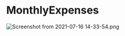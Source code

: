 # MonthlyExpenses
<img src="/rajeshraj1998/MonthlyExpenses/blob/master/Screenshot%20from%202021-07-16%2014-33-54.png?raw=true" alt="Screenshot from 2021-07-16 14-33-54.png">
